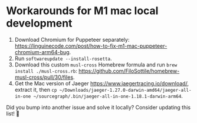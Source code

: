 # Workarounds for M1 mac local development

1. Download Chromium for Puppeteer separately: https://linguinecode.com/post/how-to-fix-m1-mac-puppeteer-chromium-arm64-bug.
2. Run `softwareupdate --install-rosetta`.
3. Download this custom `musl-cross` Homebrew formula and run `brew install ./musl-cross.rb`: https://github.com/FiloSottile/homebrew-musl-cross/pull/30/files.
4. Get the Mac version of Jaeger https://www.jaegertracing.io/download/, extract it, then `cp ~/Downloads/jaeger-1.27.0-darwin-amd64/jaeger-all-in-one ~/sourcegraph/.bin/jaeger-all-in-one-1.18.1-darwin-arm64`.

Did you bump into another issue and solve it locally? Consider updating this list! 🙇
